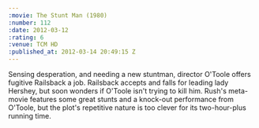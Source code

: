 ```yaml
--- 
:movie: The Stunt Man (1980)
:number: 112
:date: 2012-03-12
:rating: 6
:venue: TCM HD
:published_at: 2012-03-14 20:49:15 Z
---
```

Sensing desperation, and needing a new stuntman, director O'Toole offers fugitive Railsback a job. Railsback accepts and falls for leading lady Hershey, but soon wonders if O'Toole isn't trying to kill him. Rush's meta-movie features some great stunts and a knock-out performance from O'Toole, but the plot's repetitive nature is too clever for its two-hour-plus running time.